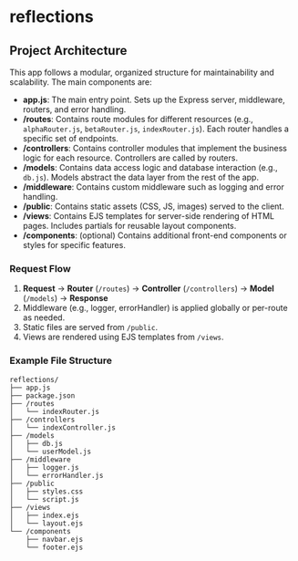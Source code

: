 <!-- @format -->

# reflections

## Project Architecture

This app follows a modular, organized structure for maintainability and scalability. The main components are:

-   **app.js**: The main entry point. Sets up the Express server, middleware, routers, and error handling.
-   **/routes**: Contains route modules for different resources (e.g., `alphaRouter.js`, `betaRouter.js`, `indexRouter.js`). Each router handles a specific set of endpoints.
-   **/controllers**: Contains controller modules that implement the business logic for each resource. Controllers are called by routers.
-   **/models**: Contains data access logic and database interaction (e.g., `db.js`). Models abstract the data layer from the rest of the app.
-   **/middleware**: Contains custom middleware such as logging and error handling.
-   **/public**: Contains static assets (CSS, JS, images) served to the client.
-   **/views**: Contains EJS templates for server-side rendering of HTML pages. Includes partials for reusable layout components.
-   **/components**: (optional) Contains additional front-end components or styles for specific features.

### Request Flow

1. **Request** → **Router** (`/routes`) → **Controller** (`/controllers`) → **Model** (`/models`) → **Response**
2. Middleware (e.g., logger, errorHandler) is applied globally or per-route as needed.
3. Static files are served from `/public`.
4. Views are rendered using EJS templates from `/views`.

### Example File Structure

```
reflections/
├── app.js
├── package.json
├── /routes
│   └── indexRouter.js
├── /controllers
│   └── indexController.js
├── /models
│   ├── db.js
│   └── userModel.js
├── /middleware
│   ├── logger.js
│   └── errorHandler.js
├── /public
│   ├── styles.css
│   └── script.js
├── /views
│   ├── index.ejs
│   └── layout.ejs
└── /components
    ├── navbar.ejs
    └── footer.ejs
```
